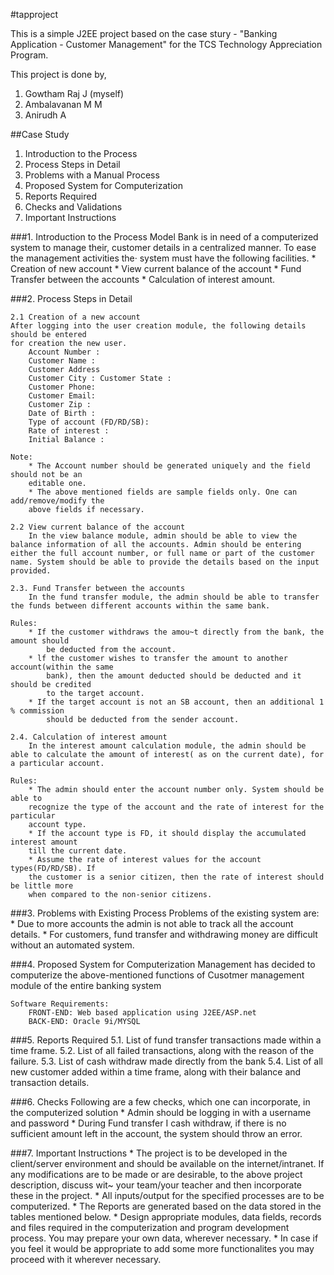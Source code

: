 #tapproject

This is a simple J2EE project based on the case stury - "Banking Application - Customer Management" for the TCS Technology Appreciation Program.

This project is done by,
  1. Gowtham Raj J (myself)
  2. Ambalavanan M M
  3. Anirudh A

##Case Study
1. Introduction to the Process
2. Process Steps in Detail
3. Problems with a Manual Process
4. Proposed System for Computerization
5. Reports Required
6. Checks and Validations
7. Important Instructions

###1. Introduction to the Process
	Model Bank is in need of a computerized system to manage their, customer details in a
	centralized manner. To ease the management activities the· system must have the
	following facilities.
		* Creation of new account
		* View current balance of the account
		* Fund Transfer between the accounts
		* Calculation of interest amount.

###2. Process Steps in Detail

	2.1 Creation of a new account
	After logging into the user creation module, the following details should be entered
	for creation the new user.
		Account Number :
		Customer Name :
		Customer Address
		Customer City : Customer State :
		Customer Phone:
		Customer Email:
		Customer Zip :
		Date of Birth :
		Type of account (FD/RD/SB):
		Rate of interest :
		Initial Balance :

	Note:
		* The Account number should be generated uniquely and the field should not be an
		editable one.
		* The above mentioned fields are sample fields only. One can add/remove/modify the
		above fields if necessary.
	
	2.2 View current balance of the account
		In the view balance module, admin should be able to view the balance information of all the accounts. Admin should be entering either the full account number, or full name or part of the customer name. System should be able to provide the details based on the input provided.

	2.3. Fund Transfer between the accounts
		In the fund transfer module, the admin should be able to transfer the funds between different accounts within the same bank.

	Rules:
		* If the customer withdraws the amou~t directly from the bank, the amount should
			be deducted from the account.
		* lf the customer wishes to transfer the amount to another account(within the same
			bank), then the amount deducted should be deducted and it should be credited
			to the target account.
		* If the target account is not an SB account, then an additional 1 % commission
			should be deducted from the sender account.

	2.4. Calculation of interest amount
		In the interest amount calculation module, the admin should be able to calculate the amount of interest( as on the current date), for a particular account.

	Rules:
		* The admin should enter the account number only. System should be able to
		recognize the type of the account and the rate of interest for the particular
		account type.
		* If the account type is FD, it should display the accumulated interest amount
		till the current date.
		* Assume the rate of interest values for the account types(FD/RD/SB). If
		the customer is a senior citizen, then the rate of interest should be little more
		when compared to the non-senior citizens.

###3. Problems with Existing Process
	Problems of the existing system are:
	* Due to more accounts the admin is not able to track all the account details.
	* For customers, fund transfer and withdrawing money are difficult without an
	automated system.

###4. Proposed System for Computerization
	Management has decided to computerize the above-mentioned functions of Cusotmer
	management module of the entire banking system

	Software Requirements:
		FRONT-END: Web based application using J2EE/ASP.net
		BACK-END: Oracle 9i/MYSQL

###5. Reports Required
		5.1. List of fund transfer transactions made within a time frame.
		5.2. List of all failed transactions, along with the reason of the failure.
		5.3. List of cash withdraw made directly from the bank
		5.4. List of all new customer added within a time frame, along with their
		balance and transaction details.

###6. Checks
	Following are a few checks, which one can incorporate, in the computerized solution
		* Admin should be logging in with a username and password
		* During Fund transfer I cash withdraw, if there is no sufficient amount left in
		the account, the system should throw an error.

###7. Important Instructions
	* The project is to be developed in the client/server environment and should be
	available on the internet/intranet. If any modifications are to be made or are
	desirable, to the above project description, discuss wit~ your team/your teacher and
	then incorporate these in the project.
	* All inputs/output for the specified processes are to be computerized.
	* The Reports are generated based on the data stored in the tables mentioned below.
	* Design appropriate modules, data fields, records and files required in the
	computerization and program development process. You may prepare your own data,
	wherever necessary.
	* In case if you feel it would be appropriate to add some more functionalites you may
	proceed with it wherever necessary.